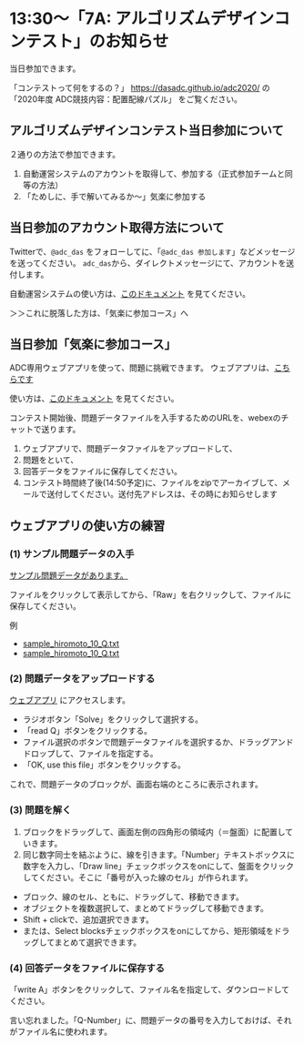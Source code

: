 13:30〜「7A: アルゴリズムデザインコンテスト」のお知らせ
=====================================================

当日参加できます。

「コンテストって何をするの？」
https://dasadc.github.io/adc2020/
の「2020年度 ADC競技内容：配置配線パズル」
をご覧ください。


アルゴリズムデザインコンテスト当日参加について
--------------------------------------------

２通りの方法で参加できます。
1. 自動運営システムのアカウントを取得して、参加する（正式参加チームと同等の方法）
2. 「ためしに、手で解いてみるか〜」気楽に参加する


当日参加のアカウント取得方法について
----------------------------------

Twitterで、`@adc_das` をフォローしてに、「`@adc_das 参加します`」などメッセージを送ってください。
`adc_das`から、ダイレクトメッセージにて、アカウントを送付します。

自動運営システムの使い方は、[このドキュメント](https://github.com/dasadc/adc2019/blob/adc2020-yt/client-app/README.md) を見てください。

＞＞これに脱落した方は、「気楽に参加コース」へ


当日参加「気楽に参加コース」
--------------------------

ADC専用ウェブアプリを使って、問題に挑戦できます。
ウェブアプリは、[こちらです](https://dasadc.github.io/static/app/index.html#/edit)

使い方は、[このドキュメント](https://github.com/dasadc/adc2019/blob/adc2020-yt/client-app/README.md#edit) を見てください。

コンテスト開始後、問題データファイルを入手するためのURLを、webexのチャットで送ります。

1. ウェブアプリで、問題データファイルをアップロードして、
2. 問題をといて、
3. 回答データをファイルに保存してください。
4. コンテスト時間終了後(14:50予定)に、ファイルをzipでアーカイブして、メールで送付してください。送付先アドレスは、その時にお知らせします


ウェブアプリの使い方の練習
------------------------

### (1) サンプル問題データの入手

[サンプル問題データがあります。](https://github.com/dasadc/adc2019/tree/adc2020-yt/samples/Q)

ファイルをクリックして表示してから、「Raw」を右クリックして、ファイルに保存してください。

例  
- [sample_hiromoto_10_Q.txt](https://github.com/dasadc/adc2019/raw/adc2020-yt/samples/Q/sample_hiromoto_10_Q.txt)
- [sample_hiromoto_10_Q.txt](https://raw.githubusercontent.com/dasadc/adc2019/adc2020-yt/samples/Q/sample_hiromoto_10_Q.txt)


### (2) 問題データをアップロードする

[ウェブアプリ](http://das-adc.duckdns.org:22113/static/app/index.html#/edit)
にアクセスします。

- ラジオボタン「Solve」をクリックして選択する。
- 「read Q」ボタンをクリックする。
- ファイル選択のボタンで問題データファイルを選択するか、ドラッグアンドドロップして、ファイルを指定する。
- 「OK, use this file」ボタンをクリックする。

これで、問題データのブロックが、画面右端のところに表示されます。


### (3) 問題を解く

1. ブロックをドラッグして、画面左側の四角形の領域内（＝盤面）に配置していきます。
2. 同じ数字同士を結ぶように、線を引きます。「Number」テキストボックスに数字を入力し、「Draw line」チェックボックスをonにして、盤面をクリックしてください。そこに「番号が入った線のセル」が作られます。

- ブロック、線のセル、ともに、ドラッグして、移動できます。
- オブジェクトを複数選択して、まとめてドラッグして移動できます。
- Shift + clickで、追加選択できます。
- または、Select blocksチェックボックスをonにしてから、矩形領域をドラッグしてまとめて選択できます。



### (4) 回答データをファイルに保存する

「write A」ボタンをクリックして、ファイル名を指定して、ダウンロードしてください。

言い忘れました。「Q-Number」に、問題データの番号を入力しておけば、それがファイル名に使われます。
